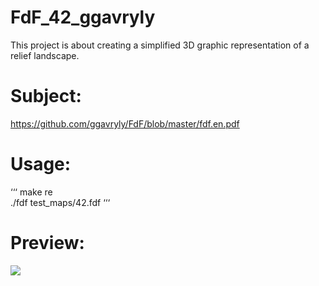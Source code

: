 # FdF_42_ggavrуly

This project is about creating a simplified 3D graphic representation of a relief landscape.

# Subject:
https://github.com/ggavryly/FdF/blob/master/fdf.en.pdf


# Usage:
‘‘‘
make re \
./fdf test_maps/42.fdf
‘‘‘

# Preview:
 ![](fdf.gif)

